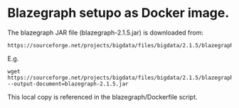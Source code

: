 # Blazegraph setupo as Docker image.

The blazegraph JAR file (blazegraph-2.1.5.jar) is downloaded from:

    https://sourceforge.net/projects/bigdata/files/bigdata/2.1.5/blazegraph.jar/download

E.g.

    wget https://sourceforge.net/projects/bigdata/files/bigdata/2.1.5/blazegraph.jar/download --output-document=blazegraph-2.1.5.jar

This local copy is referenced in the blazegraph/Dockerfile script.

